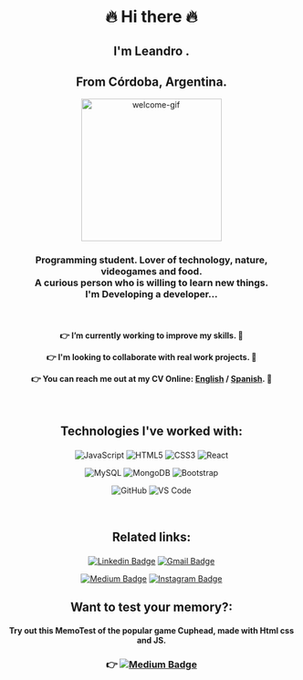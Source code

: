 <span align="center">

# :fire: Hi there :fire:
## I'm Leandro .
## From Córdoba, Argentina.


<p align="center">
  <img width="70%" height="250"  alt="welcome-gif" src="https://chods-cheats.com/uploads/monthly_2018_05/1511987001_profilegif.gif.1ef57615f3308eaf1a07d30312b7a163.gif">
  </p>
  
<h3 align="center">
 Programming student. Lover of technology, nature, videogames and food. <br> A curious person who is willing to learn new things. <br> I'm Developing a developer...
</h3>

  <br>

<h4 align="center">

:point_right: I’m currently working to improve my skills. :hammer:

:point_right: I'm looking to collaborate with real work projects. :wave:

:point_right: You can reach me out at my CV Online: [English](https://lpedicino.github.io/CV-HTML-EN/) / [Spanish](https://lpedicino.github.io/CV-HTML-ES/). :book:

</h4>

<br>

<h2 align="center">

 Technologies I've worked with:
 
</h2>
 

 <span align="center"> 
 
![JavaScript](https://img.shields.io/badge/-JavaScript-black?style=flat-square&logo=javascript)
![HTML5](https://img.shields.io/badge/-HTML5-E34F26?style=flat-square&logo=html5&logoColor=white)
![CSS3](https://img.shields.io/badge/-CSS3-1572B6?style=flat-square&logo=css3)
![React](https://img.shields.io/badge/-React-black?style=flat-square&logo=react)

</span>

<span align="center">

![MySQL](https://img.shields.io/badge/-MySQL-black?style=flat-square&logo=mysql)
![MongoDB](https://img.shields.io/badge/-MongoDB-black?style=flat-square&logo=mongodb)
![Bootstrap](https://img.shields.io/badge/-Bootstrap-563D7C?style=flat-square&logo=bootstrap)

</span>

<span align="center">

![GitHub](https://img.shields.io/badge/-GitHub-181717?style=flat-square&logo=github)
![VS Code](https://img.shields.io/badge/-VS%20Code-007ACC?style=flat-square&logo=visual-studio-code)

</span>

<br>

<h2 align="center">

 Related links: 
 
</h2>


<span align="center">

[![Linkedin Badge](https://img.shields.io/badge/-LeandroPedicino-blue?style=flat-square&logo=Linkedin&logoColor=white&link=https://www.linkedin.com/in/leandro-pedicino/)](https://www.linkedin.com/in/leandro-pedicino/)
[![Gmail Badge](https://img.shields.io/badge/-leakomvial@gmail.com-c14438?style=flat-square&logo=Gmail&logoColor=white&link=mailto:leakomvial@gmail.com)](mailto:leakomvial@gmail.com)

</span>

<span align="center">

[![Medium Badge](https://img.shields.io/badge/-Portfolio-red?style=flat-square&labelColor=000000&logo=Medium&link=https:https://lpedicino.github.io/React-Portfolio)](https://lpedicino.github.io/React-Portfolio)
[![Instagram Badge](https://img.shields.io/badge/-leapedicino-purple?style=flat-square&logo=instagram&logoColor=white&link=https://www.instagram.com/leapedicino/)](https://www.instagram.com/leapedicino/)

</span>

<span align="center">

## Want to test your memory?:
#### Try out this MemoTest of the popular game Cuphead, made with Html css and JS.
### :point_right:  [![Medium Badge](https://img.shields.io/badge/-MemoTest-blue?style=flat-square&labelColor=000000&logo=Medium&link=https:https://lpedicino.github.io/MemotestCuphead/)](https://lpedicino.github.io/MemotestCuphead/)
